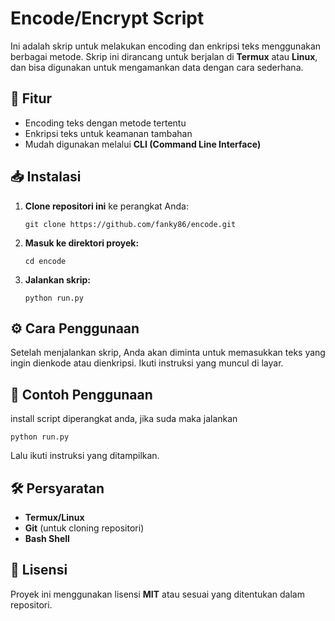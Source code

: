 <h1>Encode/Encrypt Script</h1>

<p>Ini adalah skrip untuk melakukan encoding dan enkripsi teks menggunakan berbagai metode. Skrip ini dirancang untuk berjalan di <b>Termux</b> atau <b>Linux</b>, dan bisa digunakan untuk mengamankan data dengan cara sederhana.</p>

<h2>🚀 Fitur</h2>
<ul>
  <li>Encoding teks dengan metode tertentu</li>
  <li>Enkripsi teks untuk keamanan tambahan</li>
  <li>Mudah digunakan melalui <b>CLI (Command Line Interface)</b></li>
</ul>

<h2>📥 Instalasi</h2>
<ol>
  <li><b>Clone repositori ini</b> ke perangkat Anda:</li>
  <pre><code>git clone https://github.com/fanky86/encode.git</code></pre>
  <li><b>Masuk ke direktori proyek:</b></li>
  <pre><code>cd encode</code></pre>
  <li><b>Jalankan skrip:</b></li>
  <pre><code>python run.py</code></pre>
</ol>

<h2>⚙️ Cara Penggunaan</h2>
<p>Setelah menjalankan skrip, Anda akan diminta untuk memasukkan teks yang ingin dienkode atau dienkripsi. Ikuti instruksi yang muncul di layar.</p>

<h2>📝 Contoh Penggunaan</h2>
<p>install script diperangkat anda, jika suda maka jalankan</p>
<pre><code>python run.py</code></pre>
<p>Lalu ikuti instruksi yang ditampilkan.</p>

<h2>🛠 Persyaratan</h2>
<ul>
  <li><b>Termux/Linux</b></li>
  <li><b>Git</b> (untuk cloning repositori)</li>
  <li><b>Bash Shell</b></li>
</ul>

<h2>📜 Lisensi</h2>
<p>Proyek ini menggunakan lisensi <b>MIT</b> atau sesuai yang ditentukan dalam repositori.</p>
